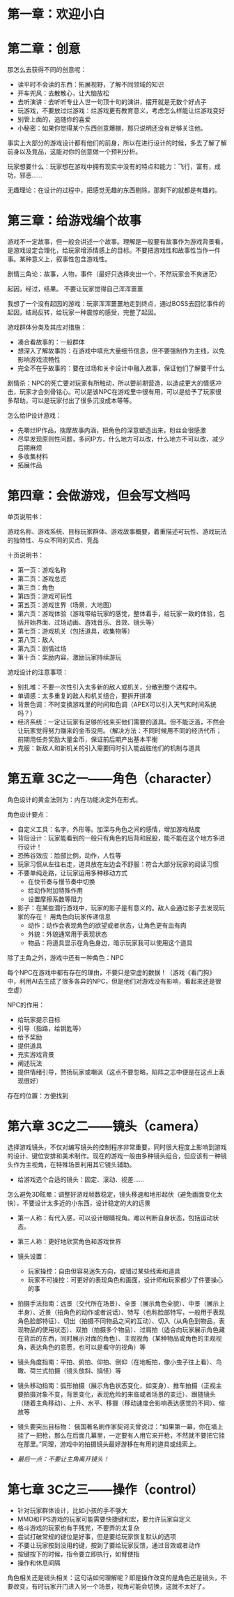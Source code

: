 # 第一章：欢迎小白

# 第二章：创意

那怎么去获得不同的创意呢：

- 读平时不会读的东西：拓展视野，了解不同领域的知识
- 开车兜风：去散散心，让大脑放松
- 去听演讲：去听听专业人世一句顶十句的演讲，摆开就是无数个好点子
- 玩游戏，不要放过烂游戏：烂游戏更有教育意义，考虑怎么样能让烂游戏变好
- 别管上面的，追随你的喜爱
- 小秘密：如果你觉得某个东西创意爆棚，那只说明还没有足够关注他。

事实上大部分的游戏设计都有他们的前身，所以在进行设计的时候，多去了解了解前身以及竞品，这能对你的创意做一个预判分析。

玩家想要什么：玩家想在游戏中拥有现实中没有的特点和能力：飞行，富有，成功，邪恶......

无趣理论：在设计的过程中，把感觉无趣的东西剔除，那剩下的就都是有趣的。

# 第三章：给游戏编个故事

游戏不一定故事，但一般会讲述一个故事。理解是一般要有故事作为游戏背景看，是游戏设定合理化，给玩家增添情感上的目标。不要把游戏性和故事性当作一件事。某种意义上，叙事性包含游戏性。

剧情三角论：故事，人物，事件（最好只选择突出一个，不然玩家会不爽迷茫）

起因，经过，结果。
不要让玩家觉得自己浑浑噩噩

我想了一个没有起因的游戏：玩家浑浑噩噩地走到终点，通过BOSS去回忆事件的起因，结局反转，给玩家一种震惊的感受，完整了起因。

游戏群体分类及其应对措施：
- 凑合看故事的：一般群体
- 想深入了解故事的：在游戏中填充大量细节信息，但不要强制作为主线，以免影响游戏流畅性
- 完全不在乎故事的：要在过场和关卡设计中融入故事，保证他们了解要干什么

剧情杀：NPC的死亡要对玩家有所触动，所以要前期营造，以造成更大的情感冲击，玩家才会刻骨铭心。可以是该NPC在游戏里中很有用，可以是给予了玩家很多帮助，可以是玩家付出了很多沉没成本等等。

怎么给IP设计游戏：

- 先嚼烂IP作品，揣摩故事内涵，把角色的深意塑造出来，粉丝会很感激
- 尽早发现原则性问题，多问IP方，什么地方可以改，什么地方不可以改，减少后期麻烦
- 多收集材料
- 拓展作品

# 第四章：会做游戏，但会写文档吗


单页说明书：

游戏名称、游戏系统、目标玩家群体、游戏故事概要，着重描述可玩性、游戏玩法的独特性、与众不同的买点、竞品

十页说明书：

- 第一页：游戏名称
- 第二页：游戏总览
- 第三页：角色
- 第四页：游戏可玩性
- 第五页：游戏世界（场景，大地图）
- 第六页：游戏体验（游戏带给玩家的感觉，整体着手，给玩家一致的体验，包括开始界面、过场动画、游戏音乐、音效、镜头等）
- 第七页：游戏机关（包括道具，收集物等）
- 第八页：敌人
- 第九页：剧情过场
- 第十页：奖励内容，激励玩家持续游玩

游戏设计的注意事项：

- 别扎堆：不要一次性引入太多新的敌人或机关，分散到整个进程中。
- 单调感：太多重复的敌人和机关组合，要拆开拼凑
- 背景色调：不时变换游戏里的时间和色调（APEX可以引入天气和时间系统吗？）
- 经济系统：一定让玩家有足够的钱来买他们需要的道具。但不能泛滥，不然会让玩家觉得努力赚来的金币没用。（解决方法：不同时候用不同的经济代币；前期用任务奖励大量金币，保证前后期产出基本平衡
- 克服：新敌人和新机关的引入需要同时引入能战胜他们的机制与道具

# 第五章 3C之一——角色（character）

角色设计的黄金法则为：内在功能决定外在形式。

角色设计要点：

- 自定义工具：名字，外形等。加深与角色之间的感情，增加游戏粘度
- 背后设计：玩家能看到的一般只有角色的后背和屁股，能不能在这个地方多进行设计！
- 恐怖谷效应：脸部比例，动作，人性等
- 玩家习惯从左往右走，道具放在左边会不舒服：符合大部分玩家的阅读习惯
- 不要单纯走路，让玩家运用多种移动方式
  - 在快节奏与慢节奏中切换
  - 给动作附加特殊作用
  - 设置摩擦系数等阻力
- 影子：在某些潜行游戏中，玩家的影子是有意义的。敌人会通过影子去发现玩家的存在！
用角色向玩家传递信息
    - 动作：动作会表现角色的欲望或者状态，让角色更有血有肉
    - 外貌：外貌通常用于表现状态
    - 物品：将道具显示在角色身边，暗示玩家我可以使用这个道具


除了主角之外，游戏中还有一种角色：NPC

每个NPC在游戏中都有存在的理由，不要只是空虚的数据！（游戏《看门狗》中，利用AI去生成了很多各异的NPC，但是他们对游戏没有影响，看起来还是很空虚）

NPC的作用：
- 给玩家提示目标
- 引导（指路，给钥匙等）
- 给予奖励
- 提供道具
- 充实游戏背景
- 阐述玩法
- 提供情绪引导，赞扬玩家或嘲讽（这点不要忽略，陷阵之志中便是在这点上表现很好）

存在的位置：方便找到

# 第六章 3C之二——镜头（camera）

选择游戏镜头，不仅对编写镜头的控制程序非常重要，同时很大程度上影响到游戏的设计、键位安排和美术制作。现在的游戏一般由多种镜头组合，但应该有一种镜头作为主视角，在特殊场景利用其它镜头辅助。

- 给游戏选个合适的镜头：固定、滚动、视差......

怎么避免3D眩晕：调整好游戏帧数稳定，镜头移速和地形起伏（避免画面变化太快），不要设计太多近的小东西，设计稳定的大的远景

- 第一人称：有代入感，可以设计眼睛视角。难以判断自身状态，包括运动状态。
- 第三人称：更好地欣赏角色和游戏世界
- 镜头设置：
  - 玩家操控：自由但容易迷失方向，或错过某些线索和道具
  - 玩家不可操控：可更好的表现角色和画面，设计师和玩家都少了件要操心的事

- 拍摄手法指南：远景（交代所在场景）、全景（展示角色全貌）、中景（展示上半身）、近景（拍角色的动作或者说话）、特写（也称脸部特写，一般用于表现角色脸部特征）、切出（拍摄不同物品之间的互动）、切入（从角色到物品，表现物品的使用状态）、双拍（拍摄多个物品）、过肩拍（适合向玩家展示角色藏在背后的东西，同时展示对面的角色）、主观视角（某种物品或角色的主观视角，表达角色的意愿，也可以是看守的视角）等

- 镜头角度指南：平拍、俯拍、仰拍、倒仰（在地板拍，像小虫子往上看）、鸟瞰、荷兰式拍摄（镜头放斜、搞怪）等

- 镜头移动指南：弧形拍摄（展示角色状态变化，如变身）、推车拍摄（正视主要拍摄对象不变，背景变化，表现危险的来临或者场景的变迁）、跟随镜头（随着主角移动）、上升、水平、移摄（移动速度会影响表达感觉的不同）、缩放等

- 镜头要突出目标物：
俄国著名剧作家契诃夫曾说过：“如果第一幕，你在墙上挂了一把枪，那么在后面几幕里，一定要有人用它来开枪，不然就不要把它挂在那里。”同理，游戏中的拍摄镜头最好游移在有用的道具或线索上。

 - *最后一点：不要让主角离开镜头！*

# 第七章 3C之三——操作（control）

- 针对玩家群体设计，比如小孩的手不够大
- MMO和FPS游戏的玩家可能需要快捷键和宏，要允许玩家自定义
- 格斗游戏的玩家也有手残党，不要弄的太复杂
- 尝试打破常规的键位是好事，但是要给玩家恢复默认的选项
- 不要让玩家按到没用的键，按到了要给玩家反馈，通过音效或者动作
- 按键按下的时候，指令要立即执行，如臂使指
- 操作和休息间隔

角色相关还是镜头相关：这句话如何理解呢？即是操作改变的是角色还是镜头，不要改变，有时玩家开门进入另一个场景，视角可能会切换，这就不太好了。

